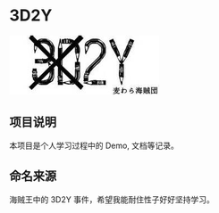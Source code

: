 # 3D2Y

![](./media/images/3d2y.jpeg)

## 项目说明

本项目是个人学习过程中的 Demo, 文档等记录。

## 命名来源

海贼王中的 3D2Y 事件，希望我能耐住性子好好坚持学习。
